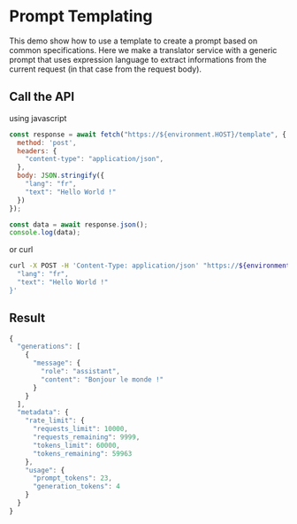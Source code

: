 # Prompt Templating

This demo show how to use a template to create a prompt based on common specifications. Here we make a translator service with a generic prompt that uses expression language to extract informations from the current request (in that case from the request body).


## Call the API

using javascript 

```js
const response = await fetch("https://${environment.HOST}/template", {
  method: 'post',
  headers: {
    "content-type": "application/json",
  },
  body: JSON.stringify({
    "lang": "fr",
    "text": "Hello World !"
  })
});

const data = await response.json();
console.log(data);
```

or curl

```sh
curl -X POST -H 'Content-Type: application/json' "https://${environment.HOST}/template" -d '{
  "lang": "fr",
  "text": "Hello World !"
}'
```

## Result

```js
{
  "generations": [
    {
      "message": {
        "role": "assistant",
        "content": "Bonjour le monde !"
      }
    }
  ],
  "metadata": {
    "rate_limit": {
      "requests_limit": 10000,
      "requests_remaining": 9999,
      "tokens_limit": 60000,
      "tokens_remaining": 59963
    },
    "usage": {
      "prompt_tokens": 23,
      "generation_tokens": 4
    }
  }
}
```
